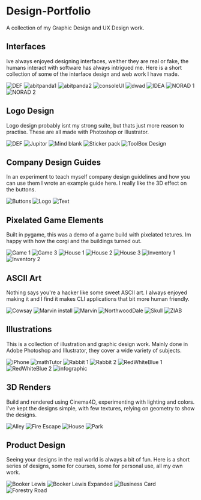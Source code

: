# Design-Portfolio

A collection of my Graphic Design and UX Design work.

## Interfaces

Ive always enjoyed designing interfaces, weither they are real or fake, the humans interact with software has always intrigued me. Here is a short collection of some of the interface design and web work I have made.

![DEF](https://github.com/HenrySeed/Design-Portfolio/blob/master/Interfaces/Def.png?raw=true)
![abitpanda1](https://github.com/HenrySeed/Design-Portfolio/blob/master/Interfaces/abitpanda.jpg?raw=true)
![abitpanda2](https://github.com/HenrySeed/Design-Portfolio/blob/master/Interfaces/abitpanda2.png?raw=true)
![consoleUI](https://github.com/HenrySeed/Design-Portfolio/blob/master/Interfaces/Console_UI.png?raw=true)
![dwad](https://github.com/HenrySeed/Design-Portfolio/blob/master/Interfaces/dwad.png?raw=true)
![IDEA](https://github.com/HenrySeed/Design-Portfolio/blob/master/Interfaces/IDEA.png?raw=true)
![NORAD 1](https://github.com/HenrySeed/Design-Portfolio/blob/master/Interfaces/NORAD_1.png?raw=true)
![NORAD 2](https://github.com/HenrySeed/Design-Portfolio/blob/master/Interfaces/NORAD_2.png?raw=true)

## Logo Design

Logo design probably isnt my strong suite, but thats just more reason to practise. These are all made with Photoshop or Illustrator.

![DEF](https://github.com/HenrySeed/Design-Portfolio/blob/master/Logo-Design/Def.png?raw=true)
![Jupitor](https://github.com/HenrySeed/Design-Portfolio/blob/master/Logo-Design/Jupitor.png?raw=true)
![Mind blank](https://github.com/HenrySeed/Design-Portfolio/blob/master/Logo-Design/Mind_Blank.png?raw=true)
![Sticker pack](https://github.com/HenrySeed/Design-Portfolio/blob/master/Logo-Design/Sticker-Pack.png?raw=true)
![ToolBox Design](https://github.com/HenrySeed/Design-Portfolio/blob/master/Logo-Design/ToolBoxDesign.png?raw=true)

## Company Design Guides

In an experiment to teach myself company design guidelines and how you can use them I wrote an example guide here. I really like the 3D effect on the buttons.

![Buttons](https://github.com/HenrySeed/Design-Portfolio/blob/master/Company-Design-Guide/Buttons.png?raw=true)
![Logo](https://github.com/HenrySeed/Design-Portfolio/blob/master/Company-Design-Guide/Logo.png?raw=true)
![Text](https://github.com/HenrySeed/Design-Portfolio/blob/master/Company-Design-Guide/Text.png?raw=true)

## Pixelated Game Elements

Built in pygame, this was a demo of a game build with pixelated tetures. Im happy with how the corgi and the buildings turned out.

![Game 1](https://github.com/HenrySeed/Design-Portfolio/blob/master/8-bit-Adventure-Game/Game_1.png?raw=true)
![Game 3](https://github.com/HenrySeed/Design-Portfolio/blob/master/8-bit-Adventure-Game/Game_3.png?raw=true)
![House 1](https://github.com/HenrySeed/Design-Portfolio/blob/master/8-bit-Adventure-Game/House_1.png?raw=true)
![House 2](https://github.com/HenrySeed/Design-Portfolio/blob/master/8-bit-Adventure-Game/House_2.png?raw=true)
![House 3](https://github.com/HenrySeed/Design-Portfolio/blob/master/8-bit-Adventure-Game/House_3.png?raw=true)
![Inventory 1](https://github.com/HenrySeed/Design-Portfolio/blob/master/8-bit-Adventure-Game/Inventory_1.png?raw=true)
![Inventory 2](https://github.com/HenrySeed/Design-Portfolio/blob/master/8-bit-Adventure-Game/Inventory_2.png?raw=true)

## ASCII Art

Nothing says you're a hacker like some sweet ASCII art. I always enjoyed making it and I find it makes CLI applications that bit more human friendly.

![Cowsay](https://github.com/HenrySeed/Design-Portfolio/blob/master/ASCIIArt/CowSay.png?raw=true)
![Marvin install](https://github.com/HenrySeed/Design-Portfolio/blob/master/ASCIIArt/Marvin_Install.png?raw=true)
![Marvin](https://github.com/HenrySeed/Design-Portfolio/blob/master/ASCIIArt/Marvin.png?raw=true)
![NorthwoodDale](https://github.com/HenrySeed/Design-Portfolio/blob/master/ASCIIArt/NorthWood_Dale.png?raw=true)
![Skull](https://github.com/HenrySeed/Design-Portfolio/blob/master/ASCIIArt/Skull.png?raw=true)
![ZIAB](https://github.com/HenrySeed/Design-Portfolio/blob/master/ASCIIArt/ZIAB.png?raw=true)

## Illustrations

This is a collection of illustration and graphic design work. Mainly done in Adobe Photoshop and Illustrator, they cover a wide variety of subjects.

![iPhone](https://github.com/HenrySeed/Design-Portfolio/blob/master/Illustrations/iPhoneMockup.png?raw=true)
![mathTutor](https://github.com/HenrySeed/Design-Portfolio/blob/master/Illustrations/MathTutorConcepts.png?raw=true)
![Rabbit 1](https://github.com/HenrySeed/Design-Portfolio/blob/master/Illustrations/Rabbit_1.png?raw=true)
![Rabbit 2](https://github.com/HenrySeed/Design-Portfolio/blob/master/Illustrations/Rabbit_2.png?raw=true)
![RedWhiteBlue 1](https://github.com/HenrySeed/Design-Portfolio/blob/master/Illustrations/RedWhiteBlue_1.png?raw=true)
![RedWhiteBlue 2](https://github.com/HenrySeed/Design-Portfolio/blob/master/Illustrations/RedWhiteBlue_2.png?raw=true)
![infographic](https://github.com/HenrySeed/Design-Portfolio/blob/master/Illustrations/infographic.png?raw=true)

## 3D Renders

Build and rendered using Cinema4D, experimenting with lighting and colors. I've kept the designs simple, with few textures, relying on geometry to show the designs.

![Alley](https://github.com/HenrySeed/Design-Portfolio/blob/master/3D-Renders/Alley.png?raw=true)
![Fire Escape](https://github.com/HenrySeed/Design-Portfolio/blob/master/3D-Renders/Fire-Escape.png?raw=true)
![House](https://github.com/HenrySeed/Design-Portfolio/blob/master/3D-Renders/House.png?raw=true)
![Park](https://github.com/HenrySeed/Design-Portfolio/blob/master/3D-Renders/Park.png?raw=true)

## Product Design

Seeing your designs in the real world is always a bit of fun. Here is a short series of designs, some for courses, some for personal use, all my own work.

![Booker Lewis](https://github.com/HenrySeed/Design-Portfolio/blob/master/Product-Design/Booker-1.png?raw=true)
![Booker Lewis Expanded](https://github.com/HenrySeed/Design-Portfolio/blob/master/Product-Design/Booker-Expanded.png?raw=true)
![Business Card](https://github.com/HenrySeed/Design-Portfolio/blob/master/Product-Design/Business-Card.png?raw=true)
![Forestry Road](https://github.com/HenrySeed/Design-Portfolio/blob/master/Product-Design/Forestry-Road.png?raw=true)
